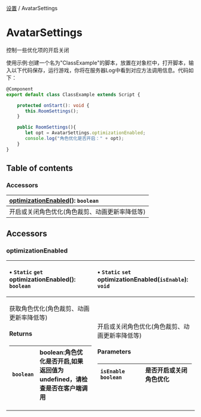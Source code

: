 [设置](../groups/设置.设置.md) / AvatarSettings

# AvatarSettings <Badge type="tip" text="Class" /> <Score text="AvatarSettings" />

控制一些优化项的开启关闭

<span style="font-size: 14px;">
使用示例:创建一个名为"ClassExample"的脚本，放置在对象栏中，打开脚本，输入以下代码保存，运行游戏，你将在服务器Log中看到对应方法调用信息。代码如下：
</span>

```ts
@Component
export default class ClassExample extends Script {

    protected onStart(): void {
       this.RoomSettings();
    }

    public RoomSettings(){
       let opt = AvatarSettings.optimizationEnabled;
       console.log("角色优化是否开启：" + opt);
    }
}
```

## Table of contents

### Accessors <Score text="Accessors" /> 
| **[optimizationEnabled](mw.AvatarSettings.md#optimizationenabled)**(): `boolean` <Badge type="tip" text="client" />  |
| :-----|
| 开启或关闭角色优化(角色裁剪、动画更新率降低等)|

## Accessors

### optimizationEnabled <Score text="optimizationEnabled" /> 

<table class="get-set-table">
<thead><tr>
<th style="text-align: left">

• `Static` `get` **optimizationEnabled**(): `boolean` <Badge type="tip" text="client" />

</th>
<th style="text-align: left">

• `Static` `set` **optimizationEnabled**(`isEnable`): `void` <Badge type="tip" text="client" />

</th>
</tr></thead>
<tbody><tr>
<td style="text-align: left">


获取角色优化(角色裁剪、动画更新率降低等)

#### Returns

| `boolean` | boolean:角色优化是否开启,如果返回值为undefined，请检查是否在客户端调用 |
| :------ | :------ |


</td>
<td style="text-align: left">


开启或关闭角色优化(角色裁剪、动画更新率降低等)

#### Parameters

| `isEnable` `boolean` | 是否开启或关闭角色优化 |
| :------ | :------ |


</td>
</tr></tbody>
</table>

